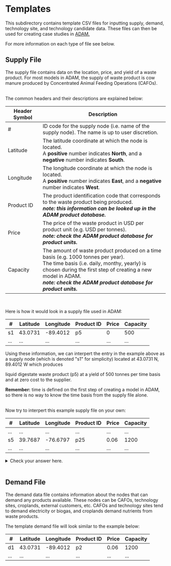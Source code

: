 # Templates 

This subdirectory contains template CSV files for inputting supply, demand, technology site, and technology candidate data. These files can then be used for creating case studies in [ADAM.](http://54.208.179.171:8000/)

For more information on each type of file see below.
<br>

## Supply File 

The supply file contains data on the location, price, and yield of a waste product. 
For most models in ADAM, the supply of waste product is cow manure produced by Concentrated Animal Feeding Operations (CAFOs). <br>

<br>
The common headers and their descriptions are explained below: 
<br>

| Header Symbol | Description |
| ------------- | ------------- | 
| # | ID code for the supply node (i.e. name of the supply node). The name is up to user discretion. |
| Latitude | The latitude coordinate at which the node is located. <br> A **positive** number indicates **North**, and a **negative** number indicates **South**. |
| Longitude | The longitude coordinate at which the node is located. <br> A **positive** number indicates **East**, and a **negative** number indicates **West**. |
| Product ID | The product identification code that corresponds to the waste product being produced. <br>*__note: this information can be looked up in the ADAM product database.__* |
| Price | The price of the waste product in USD per product unit (e.g. USD per tonnes). <br> ***note: check the ADAM product database for product units.***  |
| Capacity | The amount of waste product produced on a time basis (e.g. 1000 tonnes per year). <br> The time basis (i.e. daily, monthy, yearly) is chosen during the first step of creating a new model in ADAM.  <br> *__note: check the ADAM product database for product units.__* |

<br>


Here is how it would look in a supply file used in ADAM: 

| # | Latitude | Longitude | Product ID | Price | Capacity |
| ------------- | ------------- | ------------- | ------------- | ------------- | ------------- |
| s1 | 43.0731 | -89.4012 | p5 | 0 | 500 |
| ...  | ... | ...  | ... | ...  | ... |

<p>
Using these information, we can interpert the entry in the example above as a supply node (which is denoted "s1" for simplicity) located at 43.0731 N, 89.4012 W which produces 

liquid digestate waste product (p5) at a yield of 500 tonnes per time basis and at zero cost to the supplier.  

**Remember:** time is defined on the first step of creating a model in ADAM, so there is no way to know the time basis from the supply file alone.
 </p>

<br>
Now try to interpert this example supply file on your own: 

| # | Latitude | Longitude | Product ID | Price | Capacity |
| ------------- | ------------- | ------------- | ------------- | ------------- | ------------- |
| ...  | ... | ...  | ... | ...  | ... |
| s5 | 39.7687 | -76.6797 | p25 | 0.06 | 1200 |
| ...  | ... | ...  | ... | ...  | ... |

<details> 
  <summary>Check your answer here.</summary>
  Supply node s5 is located at 39.7687 N, 76.6797 W which produces Biogas (60% CH4) at a yield of 1200 cubic meters per time basis, at a cost of 0.06 USD per cubic meter.  
</details>
<br>

## Demand File 

The demand data file contains information about the nodes that can demand any products available. These nodes can be CAFOs, technology sites, croplands, external customers, etc.
CAFOs and technology sites tend to demand electricity or biogas, and croplands demand nutrients from waste products. 

The template demand file will look similar to the example below: 

| # | Latitude | Longitude | Product ID | Price | Capacity |
| ------------- | ------------- | ------------- | ------------- | ------------- | ------------- |
| d1 | 43.0731 | -89.4012 | p2 | 0.06 | 1200 |
| ...  | ... | ...  | ... | ...  | ... |


